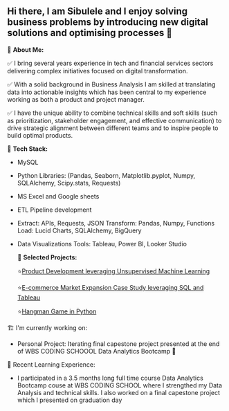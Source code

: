 ## Hi there, I am Sibulele and I enjoy solving business problems by  introducing new digital solutions and optimising processes 👋

 🎯 **About Me:**

✅ I bring several years experience in tech and financial services sectors delivering complex initiatives focused on digital transformation. 

✅ With a solid background in Business Analysis I am skilled at translating  data into actionable insights which has been central to my experience working as both a product and project manager.

✅ I have the unique ability to  combine technical skills and soft skills (such as prioritization, stakeholder engagement, and effective communication)  to drive strategic alignment between different teams and  to inspire people to build optimal products. 

🔧 **Tech Stack:** 

- MySQL 
- Python 
  Libraries: (Pandas, Seaborn, Matplotlib.pyplot, Numpy, SQLAlchemy, Scipy.stats, Requests)
- MS Excel and Google sheets 
- ETL Pipeline development
-   Extract: APIs, Requests, JSON
   Transform: Pandas, Numpy, Functions
  Load: Lucid Charts, SQLAlchemy, BigQuery
- Data Visualizations
  Tools: Tableau, Power BI,  Looker Studio

  :pushpin: **Selected Projects:**

  :star:[Product Development leveraging Unsupervised Machine Learning](https://github.com/sngomane/-Product-Development-Leveraging-Unsupervised-Machine-Learning)
  
  :star:[E-commerce Market Expansion Case Study leveraging SQL and Tableau](https://github.com/sngomane/E-commerce-Market-Expansion-Case-Study-leveraging-SQL-and-Tableau)
  
  :star:[Hangman Game in Python](https://github.com/sngomane/Hangman-Game-in-Python)

🏗 I'm currently working on: 
- Personal Project: Iterating final capestone project presented at the end of WBS CODING SCHOOOL Data Analytics Bootcamp 💪

 🌱 Recent Learning Experience: 
- I participated in a 3.5 months long full time course Data Analytics Bootcamp couse at WBS CODING SCHOOL where I strengthed my Data Analysis and technical skills. I also worked on a final capestone project which I presented on graduation day
